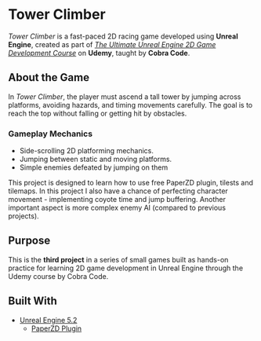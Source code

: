 # Tower Climber

*Tower Climber* is a fast-paced 2D racing game developed using **Unreal Engine**, created as part of [*The Ultimate Unreal Engine 2D Game Development Course*](https://www.udemy.com/course/unreal-2d-course/) on **Udemy**, taught by **Cobra Code**.

## About the Game
In *Tower Climber*, the player must ascend a tall tower by jumping across platforms, avoiding hazards, and timing movements carefully. The goal is to reach the top without falling or getting hit by obstacles.

### Gameplay Mechanics
- Side-scrolling 2D platforming mechanics.
- Jumping between static and moving platforms.
- Simple enemies defeated by jumping on them

This project is designed to learn how to use free PaperZD plugin, tilests and tilemaps. In this project I also have a chance of perfecting character movement - implementing coyote time and jump buffering. Another important aspect is more complex enemy AI (compared to previous projects).

## Purpose

This is the **third project** in a series of small games built as hands-on practice for learning 2D game development in Unreal Engine through the Udemy course by Cobra Code.

## Built With

- [Unreal Engine 5.2](https://www.unrealengine.com/)
    - [PaperZD Plugin](https://www.fab.com/listings/6664e3b5-e376-47aa-a0dd-f7bbbd5b93c0)
